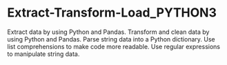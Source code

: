 # Extract-Transform-Load_PYTHON3
Extract data by using Python and Pandas.  Transform and clean data by using Python and Pandas.  Parse string data into a Python dictionary.  Use list comprehensions to make code more readable.  Use regular expressions to manipulate string data.
